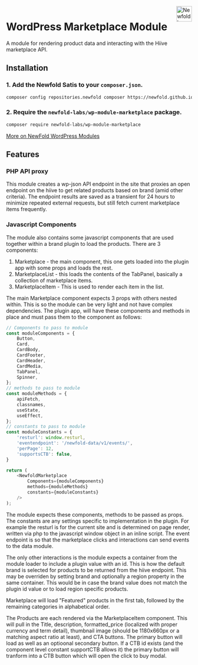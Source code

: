 <a href="https://newfold.com/" target="_blank">
    <img src="https://newfold.com/content/experience-fragments/newfold/site-header/master/_jcr_content/root/header/logo.coreimg.svg/1621395071423/newfold-digital.svg" alt="Newfold Logo" title="Newfold Digital" align="right" 
height="42" />
</a>

# WordPress Marketplace Module

A module for rendering product data and interacting with the Hiive marketplace API.

## Installation

### 1. Add the Newfold Satis to your `composer.json`.

 ```bash
 composer config repositories.newfold composer https://newfold.github.io/satis
 ```

### 2. Require the `newfold-labs/wp-module-marketplace` package.

 ```bash
 composer require newfold-labs/wp-module-marketplace
 ```

[More on NewFold WordPress Modules](https://github.com/newfold-labs/wp-module-loader)

## Features

### PHP API proxy

This module creates a wp-json API endpoint in the site that proxies an open endpoint on the hiive to get related products based on brand (amid other criteria). The endpoint results are saved as a transient for 24 hours to minimize repeated external requests, but still fetch current marketplace items frequently.
### Javascript Components

The module also contains some javascript components that are used together within a brand plugin to load the products. There are 3 components:

1. Marketplace - the main component, this one gets loaded into the plugin app with some props and loads the rest.
2. MarketplaceList - this loads the contents of the TabPanel, basically a collection of marketplace items.
3. MarketplaceItem - This is used to render each item in the list.

The main Marketplace component expects 3 props with others nested within. This is so the module can be very light and not have complex dependencies. The plugin app, will have these components and methods in place and must pass them to the component as follows:
```javascript
// Components to pass to module
const moduleComponents = {
    Button,
    Card,
    CardBody,
    CardFooter,
    CardHeader,
    CardMedia,
    TabPanel,
    Spinner,
};
// methods to pass to module
const moduleMethods = {
    apiFetch,
    classnames,
    useState,
    useEffect,
};
// constants to pass to module
const moduleConstants = {
    'resturl': window.resturl,
    'eventendpoint': '/newfold-data/v1/events/',
    'perPage': 12,
    'supportsCTB': false,
}

return (
    <NewfoldMarketplace 
        Components={moduleComponents}
        methods={moduleMethods}
        constants={moduleConstants}
    />
);
```
The module expects these components, methods to be passed as props. The constants are any settings specific to implementation in the plugin. For example the resturl is for the current site and is determined on page render, written via php to the javascript window object in an inline script. The event endpoint is so that the marketplace clicks and interactions can send events to the data module.

The only other interactions is the module expects a container from the module loader to include a plugin value with an id. This is how the default brand is selected for products to be returned from the hiive endpoint. This may be overriden by setting brand and optionally a region property in the same container. This would be in case the brand value does not match the plugin id value or to load region specific products.

Marketplace will load "Featured" products in the first tab, followed by the remaining categories in alphabetical order.

The Products are each rendered via the MarketplaceItem component. This will pull in the Title, description, formatted_price (localized with proper currency and term detail), thumbnail image (should be 1180x660px or a matching aspect ratio at least), and CTA buttons. The primary button will load as well as an optioonal secondary button. If a CTB id exists (and the component level constant supportCTB allows it) the primary button will tranform into a CTB button which will open the click to buy modal.